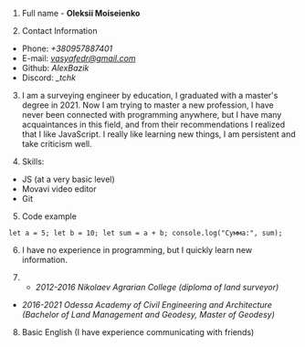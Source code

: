 1. Full name - **Oleksii Moiseienko**

2. Contact Information 
- Phone: *+380957887401*
- E-mail: *vasyafedr@gmail.com*
- Github: *AlexBazik*
- Discord: *_tchk*

3. I am a surveying engineer by education, I graduated with a master's degree in 2021. Now I am trying to master a new profession, I have never been connected with programming anywhere, but I have many acquaintances in this field, and from their recommendations I realized that I like JavaScript. I really like learning new things, I am persistent and take criticism well.

4. Skills:
- JS (at a very basic level)
- Movavi video editor 
- Git

5. Code example

`let a = 5;
let b = 10;
let sum = a + b;
console.log("Сумма:", sum);`

6. I have no experience in programming, but I quickly learn new information.

7. - *2012-2016 Nikolaev Agrarian College (diploma of land surveyor)*
- *2016-2021 Odessa Academy of Civil Engineering and Architecture (Bachelor of Land Management and Geodesy, Master of Geodesy)*

8. Basic English (I have experience communicating with friends)